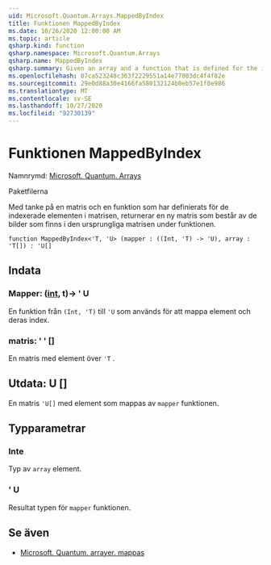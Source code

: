 ```yaml
---
uid: Microsoft.Quantum.Arrays.MappedByIndex
title: Funktionen MappedByIndex
ms.date: 10/26/2020 12:00:00 AM
ms.topic: article
qsharp.kind: function
qsharp.namespace: Microsoft.Quantum.Arrays
qsharp.name: MappedByIndex
qsharp.summary: Given an array and a function that is defined for the indexed elements of the array, returns a new array that consists of the images of the original array under the function.
ms.openlocfilehash: 07ca523248c363f2229551a14e77803dc4f4f82e
ms.sourcegitcommit: 29e0d88a30e4166fa580132124b0eb57e1f0e986
ms.translationtype: MT
ms.contentlocale: sv-SE
ms.lasthandoff: 10/27/2020
ms.locfileid: "92730139"
---
```

# <a name="mappedbyindex-function"></a>Funktionen MappedByIndex

Namnrymd: [Microsoft. Quantum. Arrays](xref:Microsoft.Quantum.Arrays)

Paketfilerna [](https://nuget.org/packages/)


Med tanke på en matris och en funktion som har definierats för de indexerade elementen i matrisen, returnerar en ny matris som består av de bilder som finns i den ursprungliga matrisen under funktionen.

```qsharp
function MappedByIndex<'T, 'U> (mapper : ((Int, 'T) -> 'U), array : 'T[]) : 'U[]
```


## <a name="input"></a>Indata

### <a name="mapper--intt---u"></a>Mapper: ([int](xref:microsoft.quantum.lang-ref.int), t)-> ' U

En funktion från `(Int, 'T)` till `'U` som används för att mappa element och deras index.


### <a name="array--t"></a>matris: ' ' []

En matris med element över `'T` .



## <a name="output--u"></a>Utdata: U []

En matris `'U[]` med element som mappas av `mapper` funktionen.

## <a name="type-parameters"></a>Typparametrar

### <a name="t"></a>Inte

Typ av `array` element.
### <a name="u"></a>' U

Resultat typen för `mapper` funktionen.

## <a name="see-also"></a>Se även

- [Microsoft. Quantum. arrayer. mappas](xref:Microsoft.Quantum.Arrays.Mapped)